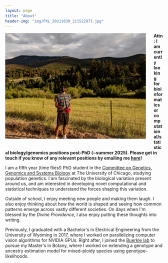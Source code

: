 ```yaml
---
layout: page
title: "About"
header-img: "img/PXL_20211030_211522973.jpg"
---
```


<div style="float: left; padding-right: 25px; padding-bottom: 25px">
	<img src="/img/bighorn.gif" width="450" alt="Tyler Kent"/>
</div>

__Attn: I am currently looking for bioinformatics or computational/statistical biology/genomics positions post-PhD (~summer 2025). Please get in touch if you know of any relevant positions by emailing me [here](mailto:vivaswat@uchicago.edu)!__

I am a fifth year (time flies!) PhD student in the [Committee on Genetics, Genomics and Systems Biology](https://ggsb.uchicago.edu) at The University of Chicago, studying population genetics. I am fascinated by the biological variation present around us, and am interested in developing novel computational and statistical techniques to understand the forces shaping this variation. 

Outside of school, I enjoy meeting new people and making them laugh. I also enjoy thinking about how the world is shaped and seeing how common patterns emerge across vastly different societies. On days when I'm blessed by the _Divine Providence_, I also enjoy putting these thoughts into writing. 

Previously, I graduated with a Bachelor's in Electrical Engineering from the University of Wyoming in 2017, where I worked on parallelizing computer vision algorithms for NVIDIA GPUs. Right after, I joined the [Buerkle lab](https://uwyo.edu/buerkle) to pursue my Master's in Botany, where I worked on extending a genotype and ancestry estimation model for mixed-ploidy species using genotype-likelihoods. 
